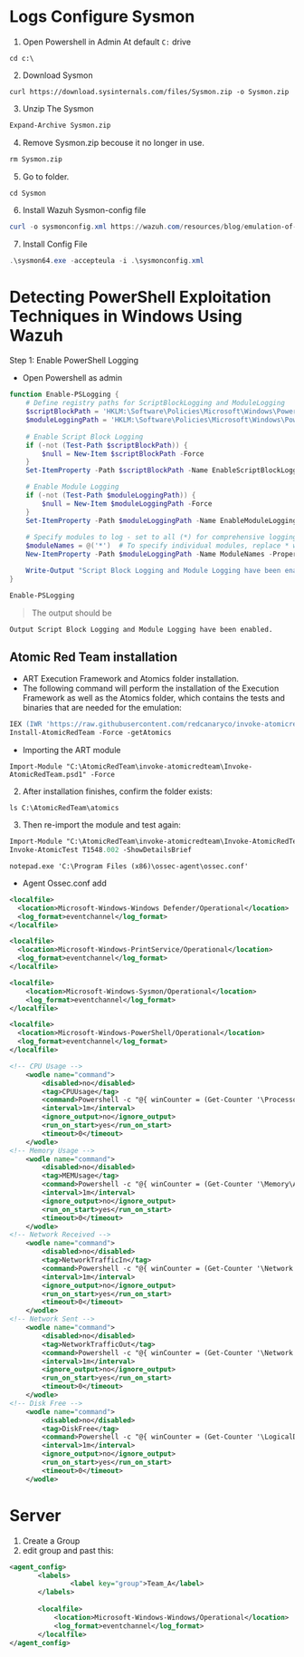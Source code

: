 # Logs Configure Sysmon
1. Open Powershell in Admin At default ```C:``` drive
```
cd c:\
```
2. Download Sysmon
```
curl https://download.sysinternals.com/files/Sysmon.zip -o Sysmon.zip
```
3. Unzip The Sysmon
```ps
Expand-Archive Sysmon.zip
```
4. Remove Sysmon.zip becouse it no longer in use.
```ps
rm Sysmon.zip
```
5. Go to folder.
```
cd Sysmon
```
6. Install Wazuh Sysmon-config file
```ps1
curl -o sysmonconfig.xml https://wazuh.com/resources/blog/emulation-of-attack-techniques-and-detection-with-wazuh/sysmonconfig.xml
```
7. Install Config File 
```ps1
.\sysmon64.exe -accepteula -i .\sysmonconfig.xml
```

# Detecting PowerShell Exploitation Techniques in Windows Using Wazuh
Step 1: Enable PowerShell Logging

* Open Powershell as admin
```ps1
function Enable-PSLogging {
    # Define registry paths for ScriptBlockLogging and ModuleLogging
    $scriptBlockPath = 'HKLM:\Software\Policies\Microsoft\Windows\PowerShell\ScriptBlockLogging'
    $moduleLoggingPath = 'HKLM:\Software\Policies\Microsoft\Windows\PowerShell\ModuleLogging'
    
    # Enable Script Block Logging
    if (-not (Test-Path $scriptBlockPath)) {
        $null = New-Item $scriptBlockPath -Force
    }
    Set-ItemProperty -Path $scriptBlockPath -Name EnableScriptBlockLogging -Value 1

    # Enable Module Logging
    if (-not (Test-Path $moduleLoggingPath)) {
        $null = New-Item $moduleLoggingPath -Force
    }
    Set-ItemProperty -Path $moduleLoggingPath -Name EnableModuleLogging -Value 1
    
    # Specify modules to log - set to all (*) for comprehensive logging
    $moduleNames = @('*')  # To specify individual modules, replace * with module names in the array
    New-ItemProperty -Path $moduleLoggingPath -Name ModuleNames -PropertyType MultiString -Value $moduleNames -Force

    Write-Output "Script Block Logging and Module Logging have been enabled."
}

Enable-PSLogging
```

> The output should be 
```
Output Script Block Logging and Module Logging have been enabled.
```

## Atomic Red Team installation
* ART Execution Framework and Atomics folder installation.
* The following command will perform the installation of the Execution Framework as well as the Atomics folder, which contains the tests and binaries that are needed for the emulation:
```ps
IEX (IWR 'https://raw.githubusercontent.com/redcanaryco/invoke-atomicredteam/master/install-atomicredteam.ps1' -UseBasicParsing)
Install-AtomicRedTeam -Force -getAtomics
```
* Importing the ART module
```
Import-Module "C:\AtomicRedTeam\invoke-atomicredteam\Invoke-AtomicRedTeam.psd1" -Force
```
2. After installation finishes, confirm the folder exists:
```
ls C:\AtomicRedTeam\atomics
```
3. Then re-import the module and test again:
```ps
Import-Module "C:\AtomicRedTeam\invoke-atomicredteam\Invoke-AtomicRedTeam.psd1" -Force
Invoke-AtomicTest T1548.002 -ShowDetailsBrief
```








```
notepad.exe 'C:\Program Files (x86)\ossec-agent\ossec.conf'
```
* Agent Ossec.conf add
```xml
<localfile>
  <location>Microsoft-Windows-Windows Defender/Operational</location>
  <log_format>eventchannel</log_format>
</localfile>

<localfile>
  <location>Microsoft-Windows-PrintService/Operational</location>
  <log_format>eventchannel</log_format>
</localfile>

<localfile>
    <location>Microsoft-Windows-Sysmon/Operational</location>
    <log_format>eventchannel</log_format>
</localfile>

<localfile>
  <location>Microsoft-Windows-PowerShell/Operational</location>
  <log_format>eventchannel</log_format>
</localfile>

<!-- CPU Usage -->
    <wodle name="command">
        <disabled>no</disabled>
        <tag>CPUUsage</tag>
        <command>Powershell -c "@{ winCounter = (Get-Counter '\Processor(_Total)\% Processor Time').CounterSamples[0] } | ConvertTo-Json -compress"</command>
        <interval>1m</interval>
        <ignore_output>no</ignore_output>
        <run_on_start>yes</run_on_start>
        <timeout>0</timeout>
    </wodle>
<!-- Memory Usage -->
    <wodle name="command">
        <disabled>no</disabled>
        <tag>MEMUsage</tag>
        <command>Powershell -c "@{ winCounter = (Get-Counter '\Memory\Available MBytes').CounterSamples[0] } | ConvertTo-Json -compress"</command>
        <interval>1m</interval>
        <ignore_output>no</ignore_output>
        <run_on_start>yes</run_on_start>
        <timeout>0</timeout>
    </wodle>
<!-- Network Received -->
    <wodle name="command">
        <disabled>no</disabled>
        <tag>NetworkTrafficIn</tag>
        <command>Powershell -c "@{ winCounter = (Get-Counter '\Network Interface(*)\Bytes Received/sec').CounterSamples[0] } | ConvertTo-Json -compress"</command>
        <interval>1m</interval>
        <ignore_output>no</ignore_output>
        <run_on_start>yes</run_on_start>
        <timeout>0</timeout>
    </wodle>
<!-- Network Sent -->
    <wodle name="command">
        <disabled>no</disabled>
        <tag>NetworkTrafficOut</tag>
        <command>Powershell -c "@{ winCounter = (Get-Counter '\Network Interface(*)\Bytes Sent/sec').CounterSamples[0] } | ConvertTo-Json -compress"</command>
        <interval>1m</interval>
        <ignore_output>no</ignore_output>
        <run_on_start>yes</run_on_start>
        <timeout>0</timeout>
    </wodle>
<!-- Disk Free -->
    <wodle name="command">
        <disabled>no</disabled>
        <tag>DiskFree</tag>
        <command>Powershell -c "@{ winCounter = (Get-Counter '\LogicalDisk(*)\Free Megabytes').CounterSamples[0] } | ConvertTo-Json -compress"</command>
        <interval>1m</interval>
        <ignore_output>no</ignore_output>
        <run_on_start>yes</run_on_start>
        <timeout>0</timeout>
    </wodle>
```
# Server
1. Create a Group
2. edit group and past this:
```xml
<agent_config>
       <labels>
               <label key="group">Team_A</label>
       </labels>
       
       <localfile>
           <location>Microsoft-Windows-Windows/Operational</location>
           <log_format>eventchannel</log_format>
       </localfile>
</agent_config>
```
